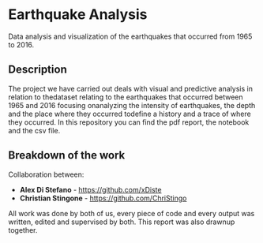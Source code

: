 # Earthquake Analysis
Data analysis and visualization of the earthquakes that occurred from 1965 to 2016.

## Description

The project we have carried out deals with visual and predictive analysis in relation to thedataset relating to the earthquakes that occurred between 1965 and 2016 focusing onanalyzing the intensity of earthquakes, the depth and the place where they occurred todefine a history and a trace of where they occurred. In this repository you can find the pdf report, the notebook and the csv file.

## Breakdown of the work
Collaboration between:
* **Alex Di Stefano** - https://github.com/xDiste
* **Christian Stingone** - https://github.com/ChriStingo

All work was done by both of us, every piece of code and every output was written, edited and supervised by both. This report was also drawnup together.
